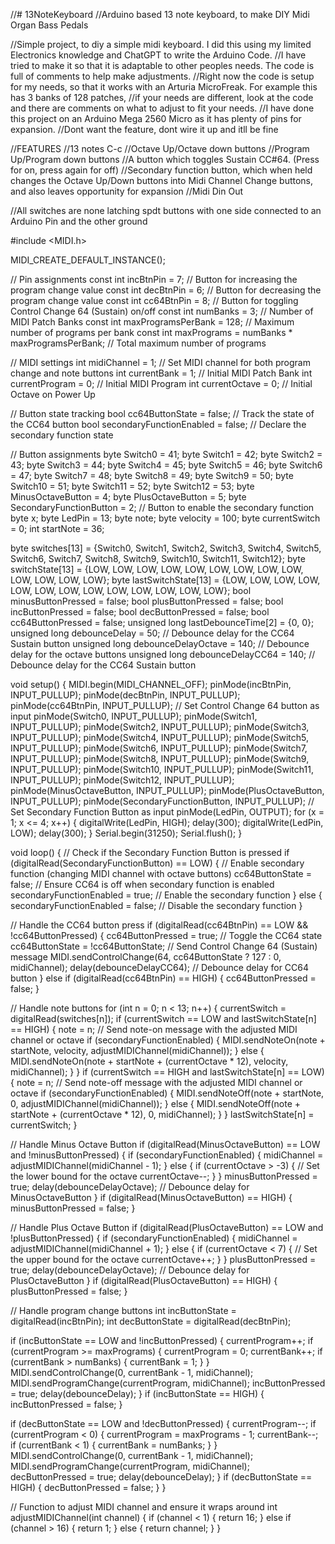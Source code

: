 //# 13NoteKeyboard
//Arduino based 13 note keyboard, to make DIY Midi Organ Bass Pedals

//Simple project, to diy a simple midi keyboard. I did this using my limited Electronics knowledge and ChatGPT to write the Arduino Code.
//I have tried to make it so that it is adaptable to other peoples needs. The code is full of comments to help make adjustments.
//Right now the code is setup for my needs, so that it works with an Arturia MicroFreak. For example this has 3 banks of 128 patches,
//if your needs are different, look at the code and there are comments on what to adjust to fit your needs.
//I have done this project on an Arduino Mega 2560 Micro as it has plenty of pins for expansion.
//Dont want the feature, dont wire it up and itll be fine

//FEATURES
//13 notes C-c
//Octave Up/Octave down buttons
//Program Up/Program down buttons
//A button which toggles Sustain CC#64. (Press for on, press again for off)
//Secondary function button, which when held changes the Octave Up/Down buttons into Midi Channel Change buttons, and also leaves opportunity for expansion
//Midi Din Out

//All switches are none latching spdt buttons with one side connected to an Arduino Pin and the other ground

#include <MIDI.h>

MIDI_CREATE_DEFAULT_INSTANCE();

// Pin assignments
const int incBtnPin = 7;               // Button for increasing the program change value
const int decBtnPin = 6;               // Button for decreasing the program change value
const int cc64BtnPin = 8;              // Button for toggling Control Change 64 (Sustain) on/off
const int numBanks = 3;                // Number of MIDI Patch Banks
const int maxProgramsPerBank = 128;    // Maximum number of programs per bank
const int maxPrograms = numBanks * maxProgramsPerBank;  // Total maximum number of programs

// MIDI settings
int midiChannel = 1;                    // Set MIDI channel for both program change and note buttons
int currentBank = 1;                    // Initial MIDI Patch Bank
int currentProgram = 0;                 // Initial MIDI Program
int currentOctave = 0;                  // Initial Octave on Power Up

// Button state tracking
bool cc64ButtonState = false;           // Track the state of the CC64 button
bool secondaryFunctionEnabled = false;  // Declare the secondary function state

// Button assignments
byte Switch0 = 41;
byte Switch1 = 42;
byte Switch2 = 43;
byte Switch3 = 44;
byte Switch4 = 45;
byte Switch5 = 46;
byte Switch6 = 47;
byte Switch7 = 48;
byte Switch8 = 49;
byte Switch9 = 50;
byte Switch10 = 51;
byte Switch11 = 52;
byte Switch12 = 53;
byte MinusOctaveButton = 4;
byte PlusOctaveButton = 5;
byte SecondaryFunctionButton = 2;      // Button to enable the secondary function
byte x;
byte LedPin = 13;
byte note;
byte velocity = 100;
byte currentSwitch = 0;
int startNote = 36;

byte switches[13] = {Switch0, Switch1, Switch2, Switch3, Switch4, Switch5, Switch6, Switch7, Switch8, Switch9, Switch10, Switch11, Switch12};
byte switchState[13] = {LOW, LOW, LOW, LOW, LOW, LOW, LOW, LOW, LOW, LOW, LOW, LOW, LOW};
byte lastSwitchState[13] = {LOW, LOW, LOW, LOW, LOW, LOW, LOW, LOW, LOW, LOW, LOW, LOW, LOW};
bool minusButtonPressed = false;
bool plusButtonPressed = false;
bool incButtonPressed = false;
bool decButtonPressed = false;
bool cc64ButtonPressed = false;
unsigned long lastDebounceTime[2] = {0, 0};
unsigned long debounceDelay = 50;      // Debounce delay for the CC64 Sustain button
unsigned long debounceDelayOctave = 140;  // Debounce delay for the octave buttons
unsigned long debounceDelayCC64 = 140;   // Debounce delay for the CC64 Sustain button

void setup() {
  MIDI.begin(MIDI_CHANNEL_OFF);
  pinMode(incBtnPin, INPUT_PULLUP);
  pinMode(decBtnPin, INPUT_PULLUP);
  pinMode(cc64BtnPin, INPUT_PULLUP);   // Set Control Change 64 button as input
  pinMode(Switch0, INPUT_PULLUP);
  pinMode(Switch1, INPUT_PULLUP);
  pinMode(Switch2, INPUT_PULLUP);
  pinMode(Switch3, INPUT_PULLUP);
  pinMode(Switch4, INPUT_PULLUP);
  pinMode(Switch5, INPUT_PULLUP);
  pinMode(Switch6, INPUT_PULLUP);
  pinMode(Switch7, INPUT_PULLUP);
  pinMode(Switch8, INPUT_PULLUP);
  pinMode(Switch9, INPUT_PULLUP);
  pinMode(Switch10, INPUT_PULLUP);
  pinMode(Switch11, INPUT_PULLUP);
  pinMode(Switch12, INPUT_PULLUP);
  pinMode(MinusOctaveButton, INPUT_PULLUP);
  pinMode(PlusOctaveButton, INPUT_PULLUP);
  pinMode(SecondaryFunctionButton, INPUT_PULLUP);  // Set Secondary Function Button as input
  pinMode(LedPin, OUTPUT);
  for (x = 1; x <= 4; x++) {
    digitalWrite(LedPin, HIGH);
    delay(300);
    digitalWrite(LedPin, LOW);
    delay(300);
  }
  Serial.begin(31250);
  Serial.flush();
}

void loop() {
  // Check if the Secondary Function Button is pressed
  if (digitalRead(SecondaryFunctionButton) == LOW) {
    // Enable secondary function (changing MIDI channel with octave buttons)
    cc64ButtonState = false;  // Ensure CC64 is off when secondary function is enabled
    secondaryFunctionEnabled = true;  // Enable the secondary function
  } else {
    secondaryFunctionEnabled = false;  // Disable the secondary function
  }

  // Handle the CC64 button press
  if (digitalRead(cc64BtnPin) == LOW && !cc64ButtonPressed) {
    cc64ButtonPressed = true;
    // Toggle the CC64 state
    cc64ButtonState = !cc64ButtonState;
    // Send Control Change 64 (Sustain) message
    MIDI.sendControlChange(64, cc64ButtonState ? 127 : 0, midiChannel);
    delay(debounceDelayCC64);  // Debounce delay for CC64 button
  } else if (digitalRead(cc64BtnPin) == HIGH) {
    cc64ButtonPressed = false;
  }

  // Handle note buttons
  for (int n = 0; n < 13; n++) {
    currentSwitch = digitalRead(switches[n]);
    if (currentSwitch == LOW and lastSwitchState[n] == HIGH) {
      note = n;
      // Send note-on message with the adjusted MIDI channel or octave
      if (secondaryFunctionEnabled) {
        MIDI.sendNoteOn(note + startNote, velocity, adjustMIDIChannel(midiChannel));
      } else {
        MIDI.sendNoteOn(note + startNote + (currentOctave * 12), velocity, midiChannel);
      }
    }
    if (currentSwitch == HIGH and lastSwitchState[n] == LOW) {
      note = n;
      // Send note-off message with the adjusted MIDI channel or octave
      if (secondaryFunctionEnabled) {
        MIDI.sendNoteOff(note + startNote, 0, adjustMIDIChannel(midiChannel));
      } else {
        MIDI.sendNoteOff(note + startNote + (currentOctave * 12), 0, midiChannel);
      }
    }
    lastSwitchState[n] = currentSwitch;
  }

  // Handle Minus Octave Button
  if (digitalRead(MinusOctaveButton) == LOW and !minusButtonPressed) {
    if (secondaryFunctionEnabled) {
      midiChannel = adjustMIDIChannel(midiChannel - 1);
    } else {
      if (currentOctave > -3) {  // Set the lower bound for the octave
        currentOctave--;
      }
    }
    minusButtonPressed = true;
    delay(debounceDelayOctave);  // Debounce delay for MinusOctaveButton
  }
  if (digitalRead(MinusOctaveButton) == HIGH) {
    minusButtonPressed = false;
  }

  // Handle Plus Octave Button
  if (digitalRead(PlusOctaveButton) == LOW and !plusButtonPressed) {
    if (secondaryFunctionEnabled) {
      midiChannel = adjustMIDIChannel(midiChannel + 1);
    } else {
      if (currentOctave < 7) {  // Set the upper bound for the octave
        currentOctave++;
      }
    }
    plusButtonPressed = true;
    delay(debounceDelayOctave);  // Debounce delay for PlusOctaveButton
  }
  if (digitalRead(PlusOctaveButton) == HIGH) {
    plusButtonPressed = false;
  }

  // Handle program change buttons
  int incButtonState = digitalRead(incBtnPin);
  int decButtonState = digitalRead(decBtnPin);

  if (incButtonState == LOW and !incButtonPressed) {
    currentProgram++;
    if (currentProgram >= maxPrograms) {
      currentProgram = 0;
      currentBank++;
      if (currentBank > numBanks) {
        currentBank = 1;
      }
    }
    MIDI.sendControlChange(0, currentBank - 1, midiChannel);
    MIDI.sendProgramChange(currentProgram, midiChannel);
    incButtonPressed = true;
    delay(debounceDelay);
  }
  if (incButtonState == HIGH) {
    incButtonPressed = false;
  }

  if (decButtonState == LOW and !decButtonPressed) {
    currentProgram--;
    if (currentProgram < 0) {
      currentProgram = maxPrograms - 1;
      currentBank--;
      if (currentBank < 1) {
        currentBank = numBanks;
      }
    }
    MIDI.sendControlChange(0, currentBank - 1, midiChannel);
    MIDI.sendProgramChange(currentProgram, midiChannel);
    decButtonPressed = true;
    delay(debounceDelay);
  }
  if (decButtonState == HIGH) {
    decButtonPressed = false;
  }
}

// Function to adjust MIDI channel and ensure it wraps around
int adjustMIDIChannel(int channel) {
  if (channel < 1) {
    return 16;
  } else if (channel > 16) {
    return 1;
  } else {
    return channel;
  }
}
